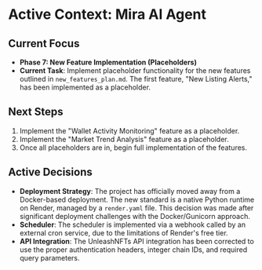 # Active Context: Mira AI Agent

## Current Focus
- **Phase 7: New Feature Implementation (Placeholders)**
- **Current Task**: Implement placeholder functionality for the new features outlined in `new_features_plan.md`. The first feature, "New Listing Alerts," has been implemented as a placeholder.

## Next Steps
1.  Implement the "Wallet Activity Monitoring" feature as a placeholder.
2.  Implement the "Market Trend Analysis" feature as a placeholder.
3.  Once all placeholders are in, begin full implementation of the features.

## Active Decisions
- **Deployment Strategy**: The project has officially moved away from a Docker-based deployment. The new standard is a native Python runtime on Render, managed by a `render.yaml` file. This decision was made after significant deployment challenges with the Docker/Gunicorn approach.
- **Scheduler**: The scheduler is implemented via a webhook called by an external cron service, due to the limitations of Render's free tier.
- **API Integration**: The UnleashNFTs API integration has been corrected to use the proper authentication headers, integer chain IDs, and required query parameters.

